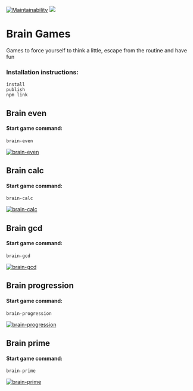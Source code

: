 [![Maintainability](https://api.codeclimate.com/v1/badges/08989743d3fe858850cb/maintainability)](https://codeclimate.com/github/aleksey19988/frontend-project-lvl1/maintainability)
![](https://github.com/aleksey19988/frontend-project-lvl1/workflows/linter/badge.svg)

# Brain Games

Games to force yourself to think a little, escape from the routine and have fun  

### Installation instructions:
```
install
publish
npm link
```

## Brain even
#### Start game command:
```
brain-even
```

[![brain-even](https://asciinema.org/a/p2AWQ99b4nsyxPB8quH0nI7cK.svg)](https://asciinema.org/a/p2AWQ99b4nsyxPB8quH0nI7cK)


## Brain calc
#### Start game command:
```
brain-calc
```

[![brain-calc](https://asciinema.org/a/RsvL12QJVbRfBZuL83c1WhVS6.svg)](https://asciinema.org/a/RsvL12QJVbRfBZuL83c1WhVS6)


## Brain gcd
#### Start game command:
```
brain-gcd
```

[![brain-gcd](https://asciinema.org/a/LZDHOfzx1TjJpFooIYS8J2NQn.svg)](https://asciinema.org/a/LZDHOfzx1TjJpFooIYS8J2NQn)


## Brain progression
#### Start game command:
```
brain-progression
```

[![brain-progression](https://asciinema.org/a/KASTLvagkqNVIgtExaL2bxifH.svg)](https://asciinema.org/a/KASTLvagkqNVIgtExaL2bxifH)


## Brain prime
#### Start game command:
```
brain-prime
```
[![brain-prime](https://asciinema.org/a/cpBigEw07Aacj1fZhQLM3kReS.svg)](https://asciinema.org/a/cpBigEw07Aacj1fZhQLM3kReS)
